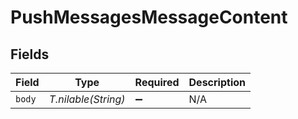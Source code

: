 # PushMessagesMessageContent


## Fields

| Field               | Type                | Required            | Description         |
| ------------------- | ------------------- | ------------------- | ------------------- |
| `body`              | *T.nilable(String)* | :heavy_minus_sign:  | N/A                 |